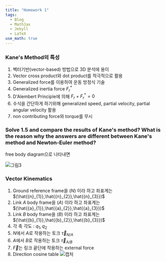 ```yaml
---
title: "Homework 1"
tags:
  - Blog
  - MathJax
  - Jekyll
  - LaTeX
use_math: true
---
```

### Kane's Method의 특성
1. 벡터기반(vector-based) 방법으로 3D 분석에 용이
2. Vector cross product와 dot product를 적극적으로 활용
3. Generalized force를 이용하여 운동 방정식 기술
4. Generalized inertia force ${F}^{*}_{r}$
5. D'Alembert Principle에 의해 $F_r + F^*_r = 0$
6. 수식을 간단하게 하기위해 generalized speed, partial velocity, partial angular velocity 활용
7. non contributing force와 torque를 무시

### Solve 1.5 and compare the results of Kane's method? What is the reason why the answers are different between Kane's method and Newton-Euler method?

free body diagram으로 나타내면

![그림3](https://user-images.githubusercontent.com/53217819/95018597-c0d7d580-069b-11eb-83c4-731701cc5739.png)

### Vector Kinematics
1. Ground reference frame을 $(N)$ 이라 하고 좌표계는 $(\hat{{n}_{1}},\hat{{n}_{2}},\hat{{n}_{3}})$
2. Link $A$ body frame을 $(A)$ 이라 하고 좌표계는 $(\hat{{a}_{1}},\hat{{a}_{2}},\hat{{a}_{3}})$
3. Link $B$ body frame을 $(B)$ 이라 하고 좌표계는 $(\hat{{b}_{1}},\hat{{b}_{2}},\hat{{b}_{3}})$
4. 각 축 각도 : ${q}_{1}, {q}_{2}$
5. $N$에서 $A$로 작용하는 토크 $\vec{\tau}_{N/A}$
6. $A$에서 $B$로 작용하는 토크 $\vec{\tau}_{A/B}$
7. $\vec{F}$는 링크 끝단에 작용하는 external force
8. Direction cosine table
![캡처](https://user-images.githubusercontent.com/53217819/95019024-11e8c900-069e-11eb-9a8e-3efd3c4e773e.PNG)


